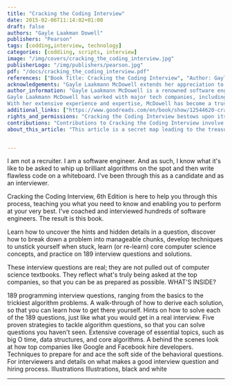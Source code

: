 ```yaml
---
title: "Cracking the Coding Interview"
date: 2015-02-06T11:14:02+01:00
draft: false
authors: "Gayle Laakman Dowell"
publishers: "Pearson"
tags: [codding,interview, technology]
categories: [coddiing, scripts, interview]
image: "/img/covers/cracking_the_coding_interview.jpg"
publisherLogo: "/img/publishers/pearson.jpg"
pdf: "/docs/cracking_the_coding_interview.pdf"
references: ["Book Title: Cracking the Coding Interview", "Author: Gayle Laakmann McDowell", "Publication Year: 2011", "ISBN-13: 978-0984782802"]
acknowledgements: "Gayle Laakmann McDowell extends her appreciation to everyone who contributed insights, feedback, and support during the creation of Cracking the Coding Interview."
author_information: "Gayle Laakmann McDowell is a renowned software engineer, author, and consultant. Born on November 29, 1980, she has made significant contributions to the tech industry. McDowell holds a Bachelor's degree in Computer Science from the University of Pennsylvania and a Master's degree in Computer Science from the University of California, Berkeley.
Gayle Laakmann McDowell has worked with major tech companies, including Google, Microsoft, and Apple. Apart from Cracking the Coding Interview, she has authored other popular books like Cracking the PM Interview and Cracking the Tech Career. McDowell is also known for her career coaching and interview preparation services.
With her extensive experience and expertise, McDowell has become a trusted figure in the field of technical interviews and career development. She continues to empower individuals to succeed in their tech careers through her writing, coaching, and speaking engagements."
additional_links: ["https://www.goodreads.com/en/book/show/12544620-cracking-the-coding-interview", "https://www.amazon.com/Cracking-Coding-Interview-Programming-Questions/dp/0984782850", "http://www.gayle.com/"] 
rights_and_permissions: "Cracking the Coding Interview bestows upon its readers the right to converse with coding riddles. Permission is also granted for the temporary suspension of gravity during whiteboard coding sessions."
contributions: "Contributions to Cracking the Coding Interview involve crafting new and mind-bending puzzles for aspiring developers. All contributors are crowned as Puzzle Wizards of the Algorithm Kingdom."
about_this_article: "This article is a secret map leading to the treasure trove of coding interview success. Readers are advised to sharpen their problem-solving swords and embark on a quest to conquer the Coding Citadel."


---
```


I am not a recruiter. I am a software engineer. And as such, I know what it's like to be asked to whip up brilliant algorithms on the spot and then write flawless code on a whiteboard. I've been through this as a candidate and as an interviewer.

Cracking the Coding Interview, 6th Edition is here to help you through this process, teaching you what you need to know and enabling you to perform at your very best. I've coached and interviewed hundreds of software engineers. The result is this book.

Learn how to uncover the hints and hidden details in a question, discover how to break down a problem into manageable chunks, develop techniques to unstick yourself when stuck, learn (or re-learn) core computer science concepts, and practice on 189 interview questions and solutions.

These interview questions are real; they are not pulled out of computer science textbooks. They reflect what's truly being asked at the top companies, so that you can be as prepared as possible. WHAT'S INSIDE?

189 programming interview questions, ranging from the basics to the trickiest algorithm problems.
A walk-through of how to derive each solution, so that you can learn how to get there yourself.
Hints on how to solve each of the 189 questions, just like what you would get in a real interview.
Five proven strategies to tackle algorithm questions, so that you can solve questions you haven't seen.
Extensive coverage of essential topics, such as big O time, data structures, and core algorithms.
A behind the scenes look at how top companies like Google and Facebook hire developers.
Techniques to prepare for and ace the soft side of the behavioral questions.
For interviewers and details on what makes a good interview question and hiring process.
Illustrations Illustrations, black and white

---
